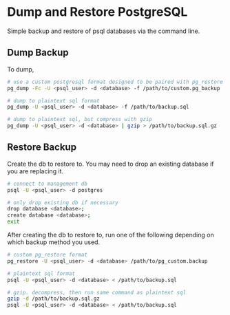# Dump and Restore PostgreSQL

Simple backup and restore of psql databases via the command line.

## Dump Backup

To dump,

```bash
# use a custom postgresql format designed to be paired with pg_restore
pg_dump -Fc -U <psql_user> -d <database> -f /path/to/custom.pg_backup

# dump to plaintext sql format
pg_dump -U <psql_user> -d <database> -f /path/to/backup.sql

# dump to plaintext sql, but compress with gzip
pg_dump -U <psql_user> -d <database> | gzip > /path/to/backup.sql.gz
```

## Restore Backup

Create the db to restore to. You may need to drop an existing database if you are replacing it.

```bash
# connect to management db
psql -U <psql_user> -d postgres

# only drop existing db if necessary
drop database <database>;
create database <database>;
exit
```

After creating the db to restore to, run one of the following depending on which backup method you used.

```bash
# custom pg_restore format
pg_restore -U <psql_user> -d <database> /path/to/pg_custom.backup

# plaintext sql format
psql -U <psql_user> -d <database> < /path/to/backup.sql

# gzip. decompress, then run same command as plaintext sql
gzip -d /path/to/backup.sql.gz
psql -U <psql_user> -d <database> < /path/to/backup.sql
```
